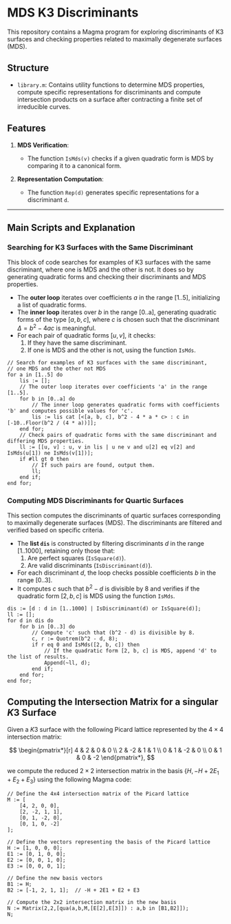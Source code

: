 # MDS K3 Discriminants

This repository contains a Magma program for exploring discriminants of K3 surfaces and checking properties related to maximally degenerate surfaces (MDS).

## Structure

- `library.m`: Contains utility functions to determine MDS properties, compute specific representations for discriminants and compute intersection products on a surface after contracting a finite set of irreducible curves.

## Features

1. **MDS Verification**:
   - The function `IsMds(v)` checks if a given quadratic form is MDS by comparing it to a canonical form.

2. **Representation Computation**:
   - The function `Rep(d)` generates specific representations for a discriminant `d`.

---

## Main Scripts and Explanation

### Searching for K3 Surfaces with the Same Discriminant
This block of code searches for examples of K3 surfaces with the same discriminant, where one is MDS and the other is not. It does so by generating quadratic forms and checking their discriminants and MDS properties.

- The **outer loop** iterates over coefficients $a$ in the range [1..5], initializing a list of quadratic forms.
- The **inner loop** iterates over $b$ in the range [0..a], generating quadratic forms of the type $[a, b, c]$, where $c$ is chosen such that the discriminant $\Delta = b^2 - 4ac$ is meaningful.
- For each pair of quadratic forms $[u, v]$, it checks:
  1. If they have the same discriminant.
  2. If one is MDS and the other is not, using the function `IsMds`.

```magma
// Search for examples of K3 surfaces with the same discriminant,
// one MDS and the other not MDS
for a in [1..5] do
    lis := [];
    // The outer loop iterates over coefficients 'a' in the range [1..5].
    for b in [0..a] do
        // The inner loop generates quadratic forms with coefficients 'b' and computes possible values for 'c'.
        lis := lis cat [<[a, b, c], b^2 - 4 * a * c> : c in [-10..Floor(b^2 / (4 * a))]];
    end for;
    // Check pairs of quadratic forms with the same discriminant and differing MDS properties.
    ll := [[u, v] : u, v in lis | u ne v and u[2] eq v[2] and IsMds(u[1]) ne IsMds(v[1])];
    if #ll gt 0 then
        // If such pairs are found, output them.
        ll;
    end if;
end for;
```

### Computing MDS Discriminants for Quartic Surfaces

This section computes the discriminants of quartic surfaces corresponding to maximally degenerate surfaces (MDS). The discriminants are filtered and verified based on specific criteria.

- The **list `dis`** is constructed by filtering discriminants $d$ in the range [1..1000], retaining only those that:
  1. Are perfect squares (`IsSquare(d)`).
  2. Are valid discriminants (`IsDiscriminant(d)`).
- For each discriminant $d$, the loop checks possible coefficients $b$ in the range [0..3].
- It computes $c$ such that $b^2 - d$ is divisible by 8 and verifies if the quadratic form $[2, b, c]$ is MDS using the function `IsMds`.

```magma
dis := [d : d in [1..1000] | IsDiscriminant(d) or IsSquare(d)];
ll := [];
for d in dis do
    for b in [0..3] do
        // Compute 'c' such that (b^2 - d) is divisible by 8.
        c, r := Quotrem(b^2 - d, 8);
        if r eq 0 and IsMds([2, b, c]) then
            // If the quadratic form [2, b, c] is MDS, append 'd' to the list of results.
            Append(~ll, d);
        end if;
    end for;
end for;
```
## Computing the Intersection Matrix for a singular $K3$ Surface

Given a $K3$ surface with the following Picard lattice represented by the $4 \times 4$ intersection matrix:

$$
\begin{pmatrix*}[r]
  4 & 2 & 0 & 0 \\
  2 & -2 & 1 & 1 \\
  0 & 1 & -2 & 0 \\
  0 & 1 & 0 & -2
\end{pmatrix*},
$$

we compute the reduced $2 \times 2$ intersection matrix in the basis $\{H, -H + 2E_1 + E_2 + E_3\}$ using the following Magma code:

```magma
// Define the 4x4 intersection matrix of the Picard lattice
M := [
    [4, 2, 0, 0],
    [2, -2, 1, 1],
    [0, 1, -2, 0],
    [0, 1, 0, -2]
];

// Define the vectors representing the basis of the Picard lattice
H := [1, 0, 0, 0];
E1 := [0, 1, 0, 0];
E2 := [0, 0, 1, 0];
E3 := [0, 0, 0, 1];

// Define the new basis vectors
B1 := H;
B2 := [-1, 2, 1, 1];  // -H + 2E1 + E2 + E3

// Compute the 2x2 intersection matrix in the new basis
N := Matrix(2,2,[qua(a,b,M,[E[2],E[3]]) : a,b in [B1,B2]]);
N;
